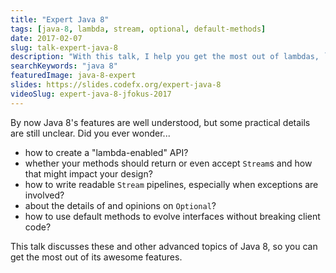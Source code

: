 ```yaml
---
title: "Expert Java 8"
tags: [java-8, lambda, stream, optional, default-methods]
date: 2017-02-07
slug: talk-expert-java-8
description: "With this talk, I help you get the most out of lambdas, `Stream`s, `Optional`s, and default methods, helping you master Java 8's core features"
searchKeywords: "java 8"
featuredImage: java-8-expert
slides: https://slides.codefx.org/expert-java-8
videoSlug: expert-java-8-jfokus-2017
---
```


By now Java 8's features are well understood, but some practical details are still unclear. Did you ever wonder...

* how to create a "lambda-enabled" API?
* whether your methods should return or even accept `Stream`s and how that might impact your design?
* how to write readable `Stream` pipelines, especially when exceptions are involved?
* about the details of and opinions on `Optional`?
* how to use default methods to evolve interfaces without breaking client code?

This talk discusses these and other advanced topics of Java 8, so you can get the most out of its awesome features.

<!--
## Pitch

Like the abstract says, best practices are still forming and many developers I talked to are curious to learn more about how to best use Java 8's features. This is in line with my observation that most technical conference talks stick to explaining a feature's basics but do not provide advanced insights on how to best utilize it. The proposed talk remedies this situation by providing exactly that insight.

I wrote a number of [articles about Java 8](http://blog.codefx.org/tag/java-8/), here are some of the more relevant ones:

* [Interface Evolution With Default Methods](http://blog.codefx.org/design/patterns/interface-evolution-with-default-methods-methods/)
* [Java 8 SE Optional, a strict approach](http://blog.codefx.org/java/stephen-colebourne-optional-a-strict-approach/)
* [Getting Rid Of Anonymous Classes](http://blog.codefx.org/techniques/getting-rid-of-anonymous-classes/)
* [Stream Performance](http://blog.codefx.org/java/stream-performance/)
* [Rebutting 5 Common Stream Tropes](http://blog.codefx.org/java/rebutting-5-common-stream-tropes/)

I also [held this talk before](https://www.youtube.com/watch?v=J3mDjgdZJSc) - you can see [the slides here](http://slides.codefx.org/expert-java-8/2017-02-07-jfokus/#/).
 -->
